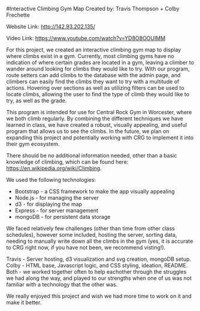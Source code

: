 #Interactive Climbing Gym Map
Created by: Travis Thompson + Colby Frechette

Website Link:
http://142.93.202.135/

Video Link:
https://www.youtube.com/watch?v=YD8O8OOUIMM

For this project, we created an interactive climbing gym map to display where climbs exist in a gym. Currently, most climbing gyms have no indication of where certain grades are located in a gym, leaving a climber to wander around looking for climbs they would like to try. With our program, route setters can add climbs to the database with the admin page, and climbers can easily find the climbs they want to try with a multitude of actions. Hovering over sections  as well as utilizing filters can be used to locate climbs, allowing the user to find the type of climb they would like to try, as well as the grade.

This program is intended for use for Central Rock Gym in Worcester, where we both climb regularly. By combining the different techniques we have learned in class, we have created a robust, visually appealing, and useful program that allows us to see the climbs. In the future, we plan on expanding this project and potentially working with CRG to implement it into their gym ecosystem.

There should be no additional information needed, other than a basic knowledge of climbing, which can be found here: https://en.wikipedia.org/wiki/Climbing. 

We used the following technologies:
- Bootstrap - a CSS framework to make the app visually appealing
- Node.js - for managing the server
- d3 - for displaying the map
- Express - for server management
- mongoDB - for persistent data storage

We faced relatively few challenges (other than time from other class schedules), however some included, hosting the server, sorting data, needing to manually write down all the climbs in the gym (yes, it is accurate to CRG right now, if you have not been, we recommend visting!).

Travis - Server hosting, d3 visualization and svg creation, mongoDB setup.
Colby - HTML base, Javascript logic, and CSS styling, ideation, README.
Both - we worked together often to help eachother through the struggles we had along the way, and played to our strengths when one of us was not familiar with a technology that the other was.

We really enjoyed this project and wish we had more time to work on it and make it better.
